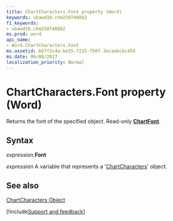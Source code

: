 ```yaml
---
title: ChartCharacters.Font property (Word)
keywords: vbawd10.chm250740882
f1_keywords:
- vbawd10.chm250740882
ms.prod: word
api_name:
- Word.ChartCharacters.Font
ms.assetid: bb7f3c4a-be15-7215-f50f-3ecaabcbc454
ms.date: 06/08/2017
localization_priority: Normal
---
```



# ChartCharacters.Font property (Word)

Returns the font of the specified object. Read-only  **[ChartFont](Word.ChartFont.md)**.


## Syntax

_expression_.**Font**

_expression_ A variable that represents a '[ChartCharacters](Word.ChartCharacters.md)' object.


## See also


[ChartCharacters Object](Word.ChartCharacters.md)

[!include[Support and feedback](~/includes/feedback-boilerplate.md)]